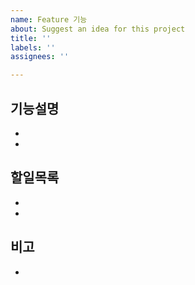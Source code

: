 ```yaml
---
name: Feature 기능
about: Suggest an idea for this project
title: ''
labels: ''
assignees: ''

---
```


기능설명
-
-
-
할일목록
-
-
-
비고
-
-
